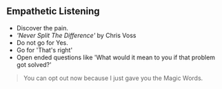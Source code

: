 ## Empathetic Listening

- Discover the pain.
- _'Never Split The Difference'_ by Chris Voss
- Do not go for Yes.
- Go for 'That's right'
- Open ended questions like 'What would it mean to you if that problem got solved?'

> You can opt out now because I just gave you the Magic Words. 
